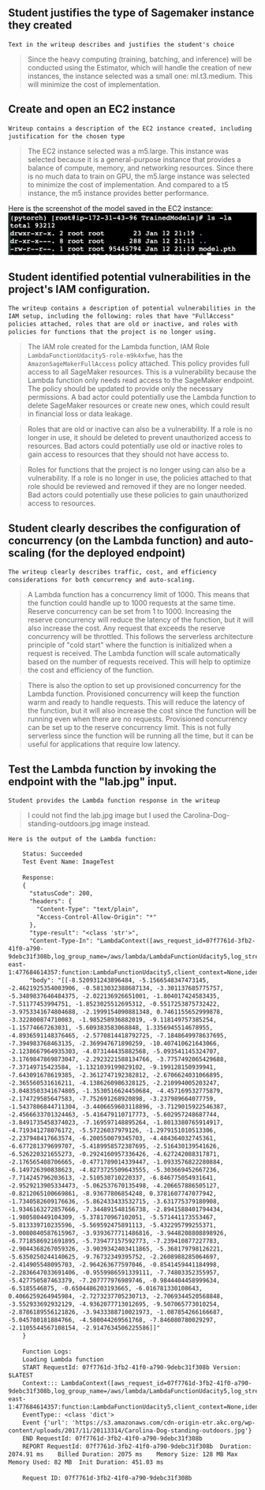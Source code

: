 ## Student justifies the type of Sagemaker instance they created
    Text in the writeup describes and justifies the student's choice
> Since the heavy computing (training, batching, and inference) will be conducted using the Estimator, which will handle the creation of new instances, the instance selected was a small one: ml.t3.medium. This will minimize the cost of implementation.

## Create and open an EC2 instance
    Writeup contains a description of the EC2 instance created, including justification for the chosen type

> The EC2 instance selected was a m5.large. This instance was selected because it is a general-purpose instance that provides a balance of compute, memory, and networking resources. Since there is no much data to train on GPU, the m5.large instance was selected to minimize the cost of implementation. And compared to a t5 instance, the m5 instance provides better performance.

Here is the screenshot of the model saved in the EC2 instance:
![Ec2ModelTrained](ec2ModelTrained.png)

## Student identified potential vulnerabilities in the project's IAM configuration.
    The writeup contains a description of potential vulnerabilities in the IAM setup, including the following: roles that have "FullAccess" policies attached, roles that are old or inactive, and roles with policies for functions that the project is no longer using.
> The IAM role created for the Lambda function, IAM Role `LambdaFunctionUdacity5-role-m9k4xfwe`, has the `AmazonSageMakerFullAccess` policy attached. This policy provides full access to all SageMaker resources. This is a vulnerability because the Lambda function only needs read access to the SageMaker endpoint. The policy should be updated to provide only the necessary permissions. A bad actor could potentially use the Lambda function to delete SageMaker resources or create new ones, which could result in financial loss or data leakage. 

> Roles that are old or inactive can also be a vulnerability. If a role is no longer in use, it should be deleted to prevent unauthorized access to resources. Bad actors could potentially use old or inactive roles to gain access to resources that they should not have access to.

> Roles for functions that the project is no longer using can also be a vulnerability. If a role is no longer in use, the policies attached to that role should be reviewed and removed if they are no longer needed. Bad actors could potentially use these policies to gain unauthorized access to resources.


## Student clearly describes the configuration of concurrency (on the Lambda function) and auto-scaling (for the deployed endpoint)
    The writeup clearly describes traffic, cost, and efficiency considerations for both concurrency and auto-scaling.

> A Lambda function has a concurrency limit of 1000. This means that the function could handle up to 1000 requests at the same time. Reserve concurrency can be set from 1 to 1000. Increasing the reserve concurrency will reduce the latency of the function, but it will also increase the cost. Any request that exceeds the reserve concurrency will be throttled. This follows the serverless architecture principle of "cold start" where the function is initialized when a request is received. The Lambda function will scale automatically based on the number of requests received. This will help to optimize the cost and efficiency of the function.

> There is also the option to set up provisioned concurrency for the Lambda function. Provisioned concurrency will keep the function warm and ready to handle requests. This will reduce the latency of the function, but it will also increase the cost since the function will be running even when there are no requests. Provisioned concurrency can be set up to the reserve concurrency limit. This is not fully serverless since the function will be running all the time, but it can be useful for applications that require low latency.

## Test the Lambda function by invoking the endpoint with the "lab.jpg" input.

    Student provides the Lambda function response in the writeup

> I could not find the lab.jpg image but I used the Carolina-Dog-standing-outdoors.jpg image instead.

    Here is the output of the Lambda function:

```
    Status: Succeeded
    Test Event Name: ImageTest
    
    Response:
    {
      "statusCode": 200,
      "headers": {
        "Content-Type": "text/plain",
        "Access-Control-Allow-Origin": "*"
      },
      "type-result": "<class 'str'>",
      "Content-Type-In": "LambdaContext([aws_request_id=07f7761d-3fb2-41f0-a790-9debc31f308b,log_group_name=/aws/lambda/LambdaFunctionUdacity5,log_stream_name=2025/01/12/[$LATEST]1875707e4a6e4d1aa22c0dd5b2057551,function_name=LambdaFunctionUdacity5,memory_limit_in_mb=128,function_version=$LATEST,invoked_function_arn=arn:aws:lambda:us-east-1:477684614357:function:LambdaFunctionUdacity5,client_context=None,identity=CognitoIdentity([cognito_identity_id=None,cognito_identity_pool_id=None])])",
      "body": "[[-8.520931243896484, -5.1566548347473145, -2.4621925354003906, -0.5813032388687134, -3.301137685775757, -5.3489837646484375, -2.022136926651001, -1.804017424583435, -7.51177453994751, -1.8523025512695312, -0.5517253875732422, -3.9753341674804688, -2.1999154090881348, 0.7461155652999878, -3.322800874710083, -1.985258936882019, -9.118149757385254, -1.15774667263031, -5.609383583068848, 1.3356945514678955, -4.8936591148376465, -2.5770814418792725, -7.1848649978637695, -7.394983768463135, -2.369947671890259, -10.407410621643066, -2.1238667964935303, -4.073144435882568, -5.093541145324707, -3.1769847869873047, -2.2923221588134766, -3.7757492065429688, -7.37149715423584, -1.1321039199829102, -9.199128150939941, -7.643091678619385, -2.3612747192382812, -2.6706624031066895, -2.365560531616211, -4.1386260986328125, -2.210994005203247, -3.0483503341674805, -1.3530516624450684, -4.457169532775879, -2.174729585647583, -7.752691268920898, -3.237989664077759, -1.5437806844711304, -3.4406659603118896, -3.7129015922546387, -2.4566633701324463, -5.416479110717773, -5.602957248687744, -3.8491735458374023, -7.169597148895264, -1.8013380765914917, -4.719341278076172, -5.57226037979126, -1.2979151010513306, -2.237948417663574, -6.200550079345703, -4.484364032745361, -6.677281379699707, -5.4189958572387695, -2.516430139541626, -6.526220321655273, -0.2924160957336426, -4.627242088317871, -2.176565408706665, -0.4771789014339447, -1.0933576822280884, -6.149726390838623, -4.8273725509643555, -5.303669452667236, -7.714245796203613, -2.510530710220337, -6.846775054931641, -2.9529213905334473, -5.062537670135498, -4.206657886505127, -0.8212065100669861, -8.93677806854248, 0.3781607747077942, -1.7340582609176636, -5.862433433532715, -3.631775379180908, -1.9346163272857666, -7.344891548156738, -2.8941588401794434, -1.980580449104309, -5.378170967102051, -5.571441173553467, -5.813339710235596, -5.569592475891113, -5.432295799255371, -3.0080840587615967, -3.9393677711486816, -3.9448208808898926, -6.7718586921691895, -5.739477157592773, -7.239410877227783, -2.9044368267059326, -3.9039342403411865, -5.368179798126221, -5.6350250244140625, -9.76732349395752, -2.2608988285064697, -2.414905548095703, -2.964263677597046, -0.8541459441184998, -2.2836647033691406, -0.9559986591339111, -7.74803352355957, -5.427750587463379, -7.207777976989746, -0.9844404458999634, -6.5185546875, -0.6504486203193665, -6.016781330108643, 0.4066259264945984, -2.7273237705230713, -2.7069344520568848, -3.552933692932129, -4.9362077713012695, -9.507065773010254, -2.8786189556121826, -3.9433388710021973, -1.087854266166687, -5.045780181884766, -4.580044269561768, -7.846080780029297, -2.1105544567108154, -2.9147634506225586]]"
    }
    
    Function Logs:
    Loading Lambda function
    START RequestId: 07f7761d-3fb2-41f0-a790-9debc31f308b Version: $LATEST
    Context::: LambdaContext([aws_request_id=07f7761d-3fb2-41f0-a790-9debc31f308b,log_group_name=/aws/lambda/LambdaFunctionUdacity5,log_stream_name=2025/01/12/[$LATEST]1875707e4a6e4d1aa22c0dd5b2057551,function_name=LambdaFunctionUdacity5,memory_limit_in_mb=128,function_version=$LATEST,invoked_function_arn=arn:aws:lambda:us-east-1:477684614357:function:LambdaFunctionUdacity5,client_context=None,identity=CognitoIdentity([cognito_identity_id=None,cognito_identity_pool_id=None])])
    EventType:: <class 'dict'>
    Event {'url': 'https://s3.amazonaws.com/cdn-origin-etr.akc.org/wp-content/uploads/2017/11/20113314/Carolina-Dog-standing-outdoors.jpg'}
    END RequestId: 07f7761d-3fb2-41f0-a790-9debc31f308b
    REPORT RequestId: 07f7761d-3fb2-41f0-a790-9debc31f308b	Duration: 2074.91 ms	Billed Duration: 2075 ms	Memory Size: 128 MB	Max Memory Used: 82 MB	Init Duration: 451.03 ms
    
    Request ID: 07f7761d-3fb2-41f0-a790-9debc31f308b
```



